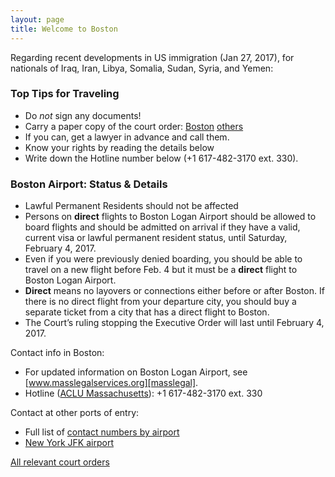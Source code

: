 ```yaml
---
layout: page
title: Welcome to Boston
---
```


<div id="google_translate_element"></div><script type="text/javascript">
function googleTranslateElementInit() {
  new google.translate.TranslateElement({pageLanguage: 'en'}, 'google_translate_element');
}
</script><script type="text/javascript" src="//translate.google.com/translate_a/element.js?cb=googleTranslateElementInit"></script>
<p/>

Regarding recent developments in US immigration (Jan 27, 2017), for nationals of Iraq,
Iran, Libya, Somalia, Sudan, Syria, and Yemen:

### Top Tips for Traveling

  * Do _not_ sign any documents!
  * Carry a paper copy of the court order: [Boston][bos] [others](allorders.html)
  * If you can, get a lawyer in advance and call them.  
  * Know your rights by reading the details below
  * Write down the Hotline number below (+1 617-482-3170 ext. 330).

### Boston Airport: Status & Details

  * Lawful Permanent Residents should not be affected
  * Persons on **direct** flights to Boston Logan Airport should be allowed to
    board flights and should be admitted on arrival if they have a valid, current visa or
    lawful permanent resident status, until Saturday, February 4, 2017.
  * Even if you were previously denied boarding, you should be able to travel on a new flight before Feb. 4 but it must be a **direct** flight to Boston Logan Airport. 
  * **Direct** means no layovers or connections either before or after Boston. If there is
    no direct flight from your departure city, you should buy a separate ticket from
    a city that has a direct flight to Boston.
  * The Court’s ruling stopping the Executive Order will last until February 4, 2017.

Contact info in Boston:

  * For updated information on Boston Logan Airport, see [www.masslegalservices.org][masslegal].
  * Hotline ([ACLU Massachusetts](https://twitter.com/ACLU_Mass)):
    +1 617-482-3170 ext. 330

Contact at other ports of entry:

  * Full list of [contact numbers by airport][contactsheet]
  * [New York JFK airport](https://nobanusa.com/)

[All relevant court orders](allorders.html)

[bos]: bos.pdf
[contactsheet]: https://docs.google.com/spreadsheets/d/1q6nqBX-K3tjLjOlEUDa2K4AzmS__KoPPdNlEy-F2eQk/edit#gid=2104340971
[masslegal]: http://www.masslegalservices.org/content/advisory-persons-traveling-logan-airport

